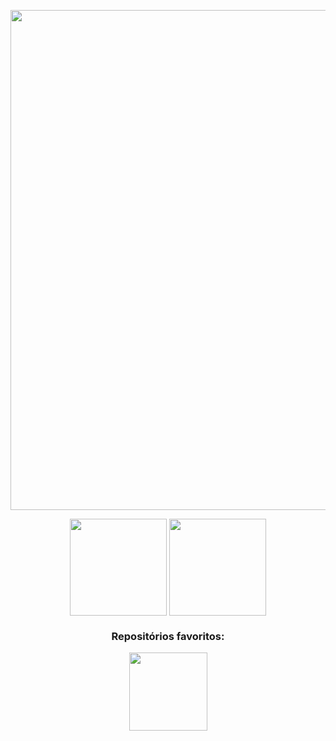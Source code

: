 <p align="center">
  
  <img src="https://i.imgur.com/MBvlDKf.png](https://images3.alphacoders.com/133/thumbbig-1330505.webp" style="width: 800px;">
 
</p>

<p align="center">
  
  <img align="center" src="https://github-readme-stats.vercel.app/api?username=mateuszebendo&show_icons=true&include_all_commits&count_private=true&custom_title=Github%20Activity&theme=radical" height="155em" />

  <img align="center"  src="https://github-readme-stats.vercel.app/api/top-langs/?username=gabrieltheophilo&card_width=250&custom_title=Most%20used%20languages&langs_count=8&layout=compact&theme=radical" height="155em" />
  <div = align="center">

  <div align="center">

    
</div>
    <h3>Repositórios favoritos:</h3>
  <a href="https://github.com/mateuszebendo/segundo-semestre">
  <img align="center"  src="https://github-readme-stats.vercel.app/api/pin/?username=mateuszebendo&repo=segundo-semestre&hide_border=true&theme=radical" height="125em" />
  </a>
</p>


